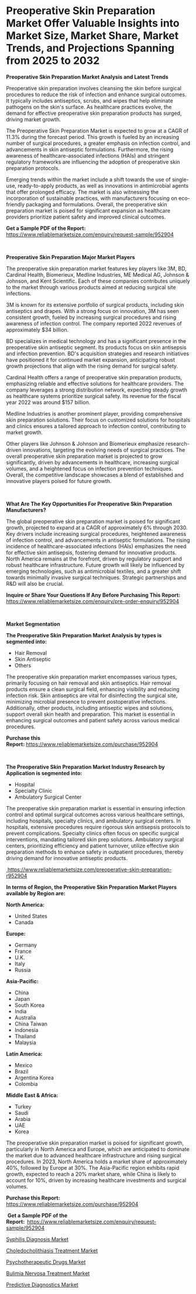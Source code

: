 <p><h1>Preoperative Skin Preparation Market Offer Valuable Insights into Market Size, Market Share, Market Trends, and Projections Spanning from 2025 to 2032</h1></p><p><strong>Preoperative Skin Preparation Market Analysis and Latest Trends</strong></p>
<p><p>Preoperative skin preparation involves cleansing the skin before surgical procedures to reduce the risk of infection and enhance surgical outcomes. It typically includes antiseptics, scrubs, and wipes that help eliminate pathogens on the skin's surface. As healthcare practices evolve, the demand for effective preoperative skin preparation products has surged, driving market growth.</p><p>The Preoperative Skin Preparation Market is expected to grow at a CAGR of 11.3% during the forecast period. This growth is fueled by an increasing number of surgical procedures, a greater emphasis on infection control, and advancements in skin antiseptic formulations. Furthermore, the rising awareness of healthcare-associated infections (HAIs) and stringent regulatory frameworks are influencing the adoption of preoperative skin preparation protocols.</p><p>Emerging trends within the market include a shift towards the use of single-use, ready-to-apply products, as well as innovations in antimicrobial agents that offer prolonged efficacy. The market is also witnessing the incorporation of sustainable practices, with manufacturers focusing on eco-friendly packaging and formulations. Overall, the preoperative skin preparation market is poised for significant expansion as healthcare providers prioritize patient safety and improved clinical outcomes.</p></p>
<p><strong>Get a Sample PDF of the Report:&nbsp;</strong> <a href="https://www.reliablemarketsize.com/enquiry/request-sample/952904?utm_campaign=1131&utm_medium=2&utm_source=Github&utm_content=ia&utm_term=07032025&utm_id=preoperative-skin-preparation">https://www.reliablemarketsize.com/enquiry/request-sample/952904</a></p>
<p>&nbsp;</p>
<p><strong>Preoperative Skin Preparation Major Market Players</strong></p>
<p><p>The preoperative skin preparation market features key players like 3M, BD, Cardinal Health, Biomerieux, Medline Industries, ME Medical AG, Johnson & Johnson, and Kent Scientific. Each of these companies contributes uniquely to the market through various products aimed at reducing surgical site infections.</p><p>3M is known for its extensive portfolio of surgical products, including skin antiseptics and drapes. With a strong focus on innovation, 3M has seen consistent growth, fueled by increasing surgical procedures and rising awareness of infection control. The company reported 2022 revenues of approximately $34 billion.</p><p>BD specializes in medical technology and has a significant presence in the preoperative skin antiseptic segment. Its products focus on skin antisepsis and infection prevention. BD's acquisition strategies and research initiatives have positioned it for continued market expansion, anticipating robust growth projections that align with the rising demand for surgical safety.</p><p>Cardinal Health offers a range of preoperative skin preparation products, emphasizing reliable and effective solutions for healthcare providers. The company leverages a strong distribution network, expecting steady growth as healthcare systems prioritize surgical safety. Its revenue for the fiscal year 2022 was around $157 billion.</p><p>Medline Industries is another prominent player, providing comprehensive skin preparation solutions. Their focus on customized solutions for hospitals and clinics ensures a tailored approach to infection control, contributing to market growth.</p><p>Other players like Johnson & Johnson and Biomerieux emphasize research-driven innovations, targeting the evolving needs of surgical practices. The overall preoperative skin preparation market is projected to grow significantly, driven by advancements in healthcare, increasing surgical volumes, and a heightened focus on infection prevention techniques. Overall, the competitive landscape showcases a blend of established and innovative players poised for future growth.</p></p>
<p>&nbsp;</p>
<p><strong>What Are The Key Opportunities For Preoperative Skin Preparation Manufacturers?</strong></p>
<p><p>The global preoperative skin preparation market is poised for significant growth, projected to expand at a CAGR of approximately 6% through 2030. Key drivers include increasing surgical procedures, heightened awareness of infection control, and advancements in antiseptic formulations. The rising incidence of healthcare-associated infections (HAIs) emphasizes the need for effective skin antisepsis, fostering demand for innovative products. North America remains at the forefront, driven by regulatory support and robust healthcare infrastructure. Future growth will likely be influenced by emerging technologies, such as antimicrobial textiles, and a greater shift towards minimally invasive surgical techniques. Strategic partnerships and R&D will also be crucial.</p></p>
<p><strong>Inquire or Share Your Questions If Any Before Purchasing This Report:</strong> <a href="https://www.reliablemarketsize.com/enquiry/pre-order-enquiry/952904?utm_campaign=1131&utm_medium=2&utm_source=Github&utm_content=ia&utm_term=07032025&utm_id=preoperative-skin-preparation">https://www.reliablemarketsize.com/enquiry/pre-order-enquiry/952904</a></p>
<p>&nbsp;</p>
<p><strong>Market Segmentation</strong></p>
<p><strong>The Preoperative Skin Preparation Market Analysis by types is segmented into:</strong></p>
<p><ul><li>Hair Removal</li><li>Skin Antiseptic</li><li>Others</li></ul></p>
<p><p>The preoperative skin preparation market encompasses various types, primarily focusing on hair removal and skin antiseptics. Hair removal products ensure a clean surgical field, enhancing visibility and reducing infection risk. Skin antiseptics are vital for disinfecting the surgical site, minimizing microbial presence to prevent postoperative infections. Additionally, other products, including antiseptic wipes and solutions, support overall skin health and preparation. This market is essential in enhancing surgical outcomes and patient safety across various medical procedures.</p></p>
<p><strong>Purchase this Report:&nbsp;</strong><a href="https://www.reliablemarketsize.com/purchase/952904?utm_campaign=1131&utm_medium=2&utm_source=Github&utm_content=ia&utm_term=07032025&utm_id=preoperative-skin-preparation">https://www.reliablemarketsize.com/purchase/952904</a></p>
<p>&nbsp;</p>
<p><strong>The Preoperative Skin Preparation Market Industry Research by Application is segmented into:</strong></p>
<p><ul><li>Hospital</li><li>Specialty Clinic</li><li>Ambulatory Surgical Center</li></ul></p>
<p><p>The preoperative skin preparation market is essential in ensuring infection control and optimal surgical outcomes across various healthcare settings, including hospitals, specialty clinics, and ambulatory surgical centers. In hospitals, extensive procedures require rigorous skin antisepsis protocols to prevent complications. Specialty clinics often focus on specific surgical interventions, mandating tailored skin prep solutions. Ambulatory surgical centers, prioritizing efficiency and patient turnover, utilize effective skin preparation methods to enhance safety in outpatient procedures, thereby driving demand for innovative antiseptic products.</p></p>
<p><a href="https://www.reliablemarketsize.com/preoperative-skin-preparation-r952904?utm_campaign=1131&utm_medium=2&utm_source=Github&utm_content=ia&utm_term=07032025&utm_id=preoperative-skin-preparation">&nbsp;https://www.reliablemarketsize.com/preoperative-skin-preparation-r952904</a></p>
<p><strong>In terms of Region, the Preoperative Skin Preparation Market Players available by Region are:</strong></p>
<p>
    <p> <strong> North America: </strong>
        <ul>
            <li>United States</li>
            <li>Canada</li>
        </ul>
        </p> 
    <p> <strong> Europe: </strong>
        <ul>
            <li>Germany</li>
            <li>France</li>
            <li>U.K.</li>
            <li>Italy</li>
            <li>Russia</li>
        </ul>
        </p> 
    <p> <strong> Asia-Pacific: </strong>
        <ul>
            <li>China</li>
            <li>Japan</li>
            <li>South Korea</li>
            <li>India</li>
            <li>Australia</li>
            <li>China Taiwan</li>
            <li>Indonesia</li>
            <li>Thailand</li>
            <li>Malaysia</li>
        </ul>
        </p> 
    <p> <strong> Latin America: </strong>
        <ul>
            <li>Mexico</li>
            <li>Brazil</li>
            <li>Argentina Korea</li>
            <li>Colombia</li>
        </ul>
        </p> 
    <p> <strong> Middle East & Africa: </strong>
        <ul>
            <li>Turkey</li>
            <li>Saudi</li>
            <li>Arabia</li>
            <li>UAE</li>
            <li>Korea</li>
        </ul>
    </p>
    </p>
<p><p>The preoperative skin preparation market is poised for significant growth, particularly in North America and Europe, which are anticipated to dominate the market due to advanced healthcare infrastructure and rising surgical procedures. In 2023, North America holds a market share of approximately 40%, followed by Europe at 30%. The Asia-Pacific region exhibits rapid growth, expected to reach a 20% market share, while China is likely to account for 10%, driven by increasing healthcare investments and surgical volumes.</p></p>
<p><strong>Purchase this Report: </strong><a href="https://www.reliablemarketsize.com/purchase/952904?utm_campaign=1131&utm_medium=2&utm_source=Github&utm_content=ia&utm_term=07032025&utm_id=preoperative-skin-preparation">https://www.reliablemarketsize.com/purchase/952904</a></p>
<p>&nbsp;<strong>Get a Sample PDF of the Report:&nbsp;&nbsp;</strong><a href="https://www.reliablemarketsize.com/enquiry/request-sample/952904?utm_campaign=1131&utm_medium=2&utm_source=Github&utm_content=ia&utm_term=07032025&utm_id=preoperative-skin-preparation">https://www.reliablemarketsize.com/enquiry/request-sample/952904</a></p>
<p><strong></strong></p>
<p><p><a href="https://github.com/nedzazollo74/Market-Research-Report-List-1/blob/main/syphilis-diagnosis-market.md?utm_campaign=1131&utm_medium=2&utm_source=Github&utm_content=ia&utm_term=07032025&utm_id=preoperative-skin-preparation">Syphilis Diagnosis Market</a></p><p><a href="https://github.com/fontshatintj/Market-Research-Report-List-1/blob/main/choledocholithiasis-treatment-market.md?utm_campaign=1131&utm_medium=2&utm_source=Github&utm_content=ia&utm_term=07032025&utm_id=preoperative-skin-preparation">Choledocholithiasis Treatment Market</a></p><p><a href="https://github.com/winjelequegt/Market-Research-Report-List-1/blob/main/psychotherapeutic-drugs-market.md?utm_campaign=1131&utm_medium=2&utm_source=Github&utm_content=ia&utm_term=07032025&utm_id=preoperative-skin-preparation">Psychotherapeutic Drugs Market</a></p><p><a href="https://github.com/firdwsermald/Market-Research-Report-List-1/blob/main/bulimia-nervosa-treatment-market.md?utm_campaign=1131&utm_medium=2&utm_source=Github&utm_content=ia&utm_term=07032025&utm_id=preoperative-skin-preparation">Bulimia Nervosa Treatment Market</a></p><p><a href="https://github.com/bredevasil2q/Market-Research-Report-List-1/blob/main/predictive-diagnostics-market.md?utm_campaign=1131&utm_medium=2&utm_source=Github&utm_content=ia&utm_term=07032025&utm_id=preoperative-skin-preparation">Predictive Diagnostics Market</a></p></p>